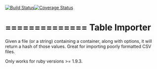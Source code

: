 [![Build Status](https://travis-ci.org/pressdoc/table_importer.svg?branch=master)](https://travis-ci.org/pressdoc/table_importer)[![Coverage Status](https://coveralls.io/repos/pressdoc/table_importer/badge.png?branch=master)](https://coveralls.io/r/pressdoc/table_importer?branch=master)

==============
Table Importer
==============

Given a file (or a string) containing a container, along with options, it will return a hash of those values. Great for importing poorly formatted CSV files.

Only works  for ruby versions >= 1.9.3.
